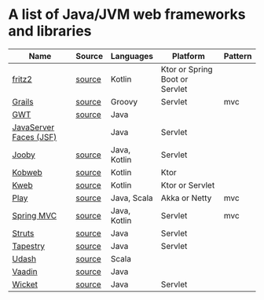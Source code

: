 # A list of Java/JVM web frameworks and libraries

| Name | Source | Languages | Platform | Pattern |
| ---- | ------ | --------- | -------- | ------- |
| [fritz2](https://www.fritz2.dev/)                | [source](https://github.com/jwstegemann/fritz2)                | Kotlin                | Ktor or Spring Boot or Servlet                |                 |
| [Grails](https://grails.org/)                | [source](https://github.com/grails/grails-core)                | Groovy                | Servlet                | mvc                |
| [GWT](https://www.gwtproject.org/)                | [source](https://github.com/gwtproject/gwt)                | Java                |                 |                 |
| [JavaServer Faces (JSF)](https://jakarta.ee/specifications/faces/)                |                 | Java                | Servlet                |                 |
| [Jooby](https://jooby.io/)                | [source](https://github.com/jooby-project/jooby)                | Java, Kotlin                | Servlet                |                 |
| [Kobweb](https://kobweb.varabyte.com/)                | [source](https://github.com/varabyte/kobweb)                | Kotlin                | Ktor                |                 |
| [Kweb](http://kweb.io/)                | [source](https://github.com/kwebio/kweb-core)                | Kotlin                | Ktor or Servlet                |                 |
| [Play](https://www.playframework.com/)                | [source](https://github.com/playframework/playframework)                | Java, Scala                | Akka or Netty                | mvc                |
| [Spring MVC](https://spring.io/projects/spring-framework)                | [source](https://github.com/spring-projects/spring-framework)                | Java, Kotlin                | Servlet                | mvc                |
| [Struts](https://struts.apache.org/)                | [source](https://github.com/apache/struts)                | Java                | Servlet                |                 |
| [Tapestry](https://tapestry.apache.org/)                | [source](https://github.com/apache/tapestry-5)                | Java                | Servlet                |                 |
| [Udash](https://udash.io/)                | [source](https://github.com/UdashFramework/udash-core)                | Scala                |                 |                 |
| [Vaadin](https://vaadin.com/)                | [source](https://github.com/vaadin/framework)                | Java                |                 |                 |
| [Wicket](https://wicket.apache.org/)                | [source](https://github.com/apache/wicket)                | Java                | Servlet                |                 |

